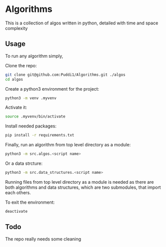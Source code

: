 # Algorithms

This is a collection of algos written in python, detailed with time and space complexity

## Usage
To run any algorithm simply,

Clone the repo:
```sh
git clone git@github.com:Puddi1/Algorithms.git ./algos
cd algos
```

Create a python3 environment for the project:
```sh
python3 -m venv .myvenv
```

Activate it:
```sh
source .myvenv/bin/activate
```

Install needed packages:
```sh
pip install -r requirements.txt
```

Finally, run an algorithm from top level directory as a module:
```sh
python3 -m src.algos.<script name>
```

Or a data strcture:
```sh
python3 -m src.data_structures.<script name>
```

Running files from top level directory as a module is needed as there are both algorithms and data structures, which are two submodules, that import each others.

To exit the environment:
```sh
deactivate
```


## Todo
The repo really needs some cleaning